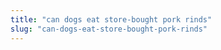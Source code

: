 ```yaml
---
title: "can dogs eat store-bought pork rinds"
slug: "can-dogs-eat-store-bought-pork-rinds"
---
```


